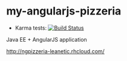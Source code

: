 my-angularjs-pizzeria
=====================
* Karma tests: [![Build Status](https://travis-ci.org/jepetko/my-angularjs-pizzeria.svg?branch=master)](https://travis-ci.org/jepetko/my-angularjs-pizzeria)

Java EE + AngularJS application


http://ngpizzeria-leanetic.rhcloud.com/
